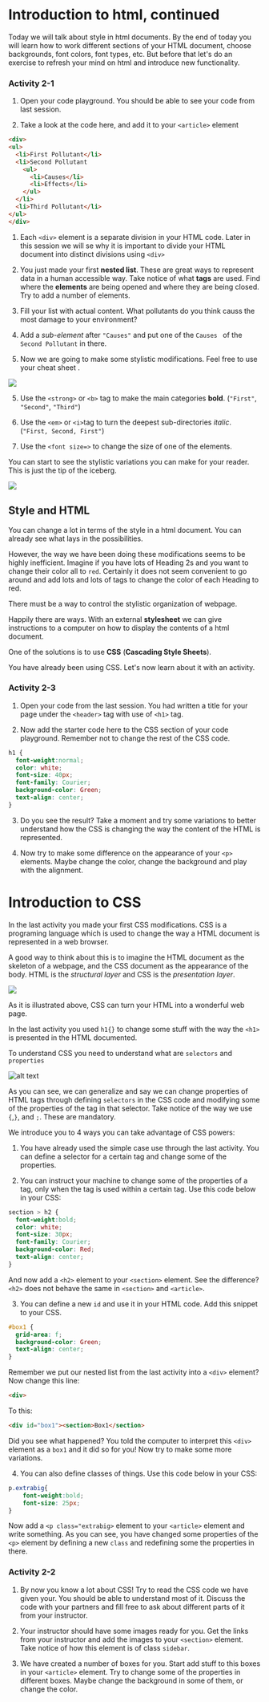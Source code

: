 # Introduction to html, continued

Today we will talk about style in html documents. By the end of today you will learn how to work different sections of your HTML document, choose backgrounds, font colors, font types, etc. But before that let's do an exercise to refresh your mind on html and introduce new functionality.

### Activity 2-1

1. Open your code playground. You should be able to see your code from last session.

2. Take a look at the code here, and add it to your `<article>` element

```html
<div>
<ul>
  <li>First Pollutant</li>
  <li>Second Pollutant
    <ul>
      <li>Causes</li>
      <li>Effects</li>
    </ul>
  </li>
  <li>Third Pollutant</li>
</ul>
</div>
```

1. Each `<div>` element is a separate division in your HTML code. Later in this session we will se why it is important to divide your HTML document into distinct divisions using `<div>`

3. You just made your first **nested list**. These are great ways to represent data in a human accessible way. Take notice of what **tags** are used. Find where the **elements** are being opened and where they are being closed. Try to add a number of elements.

4. Fill your list with actual content. What pollutants do you think causs the most damage to your environment?

3. Add a *sub-element* after `"Causes"` and put one of the `Causes ` of the `Second Pollutant` in there.

4. Now we are going to make some stylistic modifications. Feel free to use your cheat sheet .

![](./images/tags.jpg)

5. Use the `<strong>` or `<b>` tag to make the main categories **bold**. (`"First"`, `"Second"`, `"Third"`)

6. Use the `<em>` or `<i>`tag to turn the deepest sub-directories *italic*. (`"First, Second, First"`)

7. Use the `<font size=>` to change the size of one of the elements.

You can start to see the stylistic variations you can make for your reader. This is just the tip of the iceberg.

![](./images/html-meme.jpg)

## Style and HTML

You can change a lot in terms of the style in a html document. You can already see what lays in the possibilities.

However, the way we have been doing these modifications seems to be highly inefficient. Imagine if you have lots of Heading 2s and you want to change their color all to `red`. Certainly it does not seem convenient to go around and add lots and lots of tags to change the color of each Heading to red.

There must be a way to control the stylistic organization of webpage.

Happily there are ways. With an external **stylesheet** we can give instructions to a computer on how to display the contents of a html document.

One of the solutions is to use **CSS** (**Cascading Style Sheets**).

You have already been using CSS. Let's now learn about it with an activity.

### Activity 2-3

1. Open your code from the last session. You had written a title for your page under the `<header>` tag with use of `<h1>` tag.

2. Now add the starter code here to the CSS section of your code playground. Remember not to change the rest of the CSS code.

```css
h1 {
  font-weight:normal;
  color: white;
  font-size: 40px;
  font-family: Courier;
  background-color: Green;
  text-align: center;
}
```

3. Do you see the result? Take a moment and try some variations to better understand how the CSS is changing the way the content of the HTML is represented.

4. Now try to make some difference on the appearance of your `<p>` elements. Maybe change the color, change the background and play with the alignment.

# Introduction to CSS

In the last activity you made your first CSS modifications. CSS is a programing language which is used to change the way a HTML document is represented in a web browser.

A good way to think about this is to imagine the HTML document as the skeleton of a webpage, and the CSS document as the appearance of the body. HTML is the *structural layer* and CSS is the *presentation layer*.

![](./images/html-css.png)

As it is illustrated above, CSS can turn your HTML into a wonderful web page.

In the last activity you used `h1{}` to change some stuff with the way the `<h1>` is presented in the HTML documented.

To understand CSS you need to understand what are `selectors` and `properties`

![alt text](./images/css-syntax.jpg)

As you can see, we can generalize and say we can change properties of HTML tags through defining `selectors` in the CSS code and modifying some of the properties of the tag in that selector.
Take notice of the way we use `{`,`}`, and `;`. These are mandatory.

We introduce you to 4 ways you can take advantage of CSS powers:

1. You have already used the simple case use through the last activity. You can define a selector for a certain tag and change some of the properties.

2. You can instruct your machine to change some of the properties of a tag, only when the tag is used within a certain tag. Use this code below in your CSS:

```css
section > h2 {
  font-weight:bold;
  color: white;
  font-size: 30px;
  font-family: Courier;
  background-color: Red;
  text-align: center;
}
```

And now add a `<h2>` element to your `<section>` element. See the difference? `<h2>` does not behave the same in `<section>` and `<article>`.

3. You can define a new `id` and use it in your HTML code. Add this snippet to your CSS.

```css
#box1 {
  grid-area: f;
  background-color: Green;
  text-align: center;
}
```
Remember we put our nested list from the last activity into a `<div>` element?
Now change this line:

```html
<div>
```

To this:

```html
<div id="box1"><section>Box1</section>
```

Did you see what happened?
You told the computer to interpret this `<div>` element as a `box1` and it did so for you! Now try to make some more variations.

4. You can also define classes of things. Use this code below in your CSS:

```css
p.extrabig{
    font-weight:bold;
    font-size: 25px;
}
```

Now add a `<p class="extrabig>` element to your `<article>` element and write something. As you can see, you have changed some properties of the `<p>` element by defining a new `class` and redefining some the properties in there.

### Activity 2-2

1. By now you know a lot about CSS! Try to read the CSS code we have given your. You should be able to understand most of it. Discuss the code with your partners and fill free to ask about different parts of it from your instructor.

2. Your instructor should have some images ready for you. Get the links from your instructor and add the images to your `<section>` element. Take notice of how this element is of class `sidebar`.

3. We have created a number of boxes for you. Start add stuff to this boxes in your `<article>` element. Try to change some of the properties in different boxes. Maybe change the background in some of them, or change the color.
